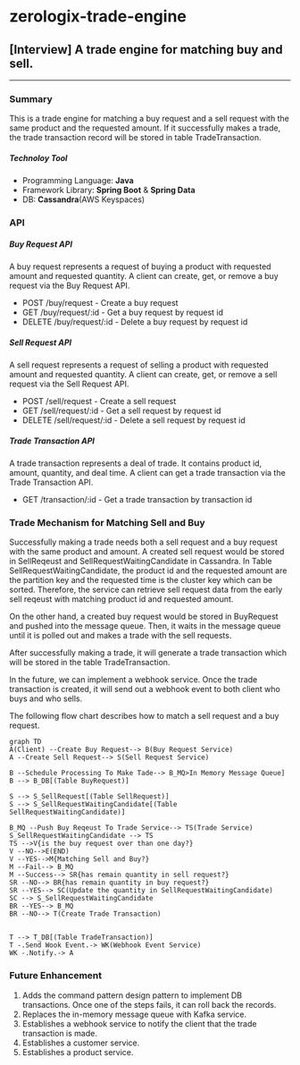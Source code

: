# zerologix-trade-engine

## [Interview] A trade engine for matching buy and sell.

---

### Summary

This is a trade engine for matching a buy request and a sell request with the same product and the requested amount. If it successfully makes a trade, the trade transaction record will be stored in table TradeTransaction.

##### Technoloy Tool

* Programming Language: **Java**
* Framework Library: **Spring Boot** & **Spring Data**
* DB: **Cassandra**(AWS Keyspaces)

### API

##### Buy Request API

A buy request represents a request of buying a product with requested amount and requested quantity. A client can create, get, or remove a buy request via the Buy Request API.

* POST /buy/request - Create a buy request
* GET /buy/request/:id - Get a buy request by request id
* DELETE /buy/request/:id - Delete a buy request by request id

##### Sell Request API

A sell request represents a request of selling a product with requested amount and requested quantity. A client can create, get, or remove a sell request via the Sell Request API.

* POST /sell/request - Create a sell request
* GET /sell/request/:id - Get a sell request by request id
* DELETE /sell/request/:id - Delete a sell request by request id

##### Trade Transaction API

A trade transaction represents a deal of trade. It contains product id, amount, quantity, and deal time. A client can get a trade transaction via the Trade Transaction API.

* GET /transaction/:id - Get a trade transaction by transaction id

### Trade Mechanism for Matching Sell and Buy

Successfully making a trade needs both a sell request and a buy request with the same product and amount. A created sell request would be stored in SellReqeust and SellRequestWaitingCandidate in Cassandra. In Table SellRequestWaitingCandidate, the product id and the requested amount are the partition key and the requested time is the cluster key which can be sorted. Therefore, the service can retrieve sell request data from the early sell reqeust with matching product id and requested amount.

On the other hand, a created buy request would be stored in BuyRequest and pushed into the message queue. Then, it waits in the message queue until it is polled out and makes a trade with the sell requests.

After successfully making a trade, it will generate a trade transaction which will be stored in the table TradeTransaction.

In the future, we can implement a webhook service. Once the trade transaction is created, it will send out a webhook event to both client who buys and who sells.

The following flow chart describes how to match a sell request and a buy request.

```mermaid
graph TD
A(Client) --Create Buy Request--> B(Buy Request Service)
A --Create Sell Request--> S(Sell Request Service)

B --Schedule Processing To Make Tade--> B_MQ>In Memory Message Queue]
B --> B_DB[(Table BuyRequest)]

S --> S_SellRequest[(Table SellRequest)]
S --> S_SellRequestWaitingCandidate[(Table SellRequestWaitingCandidate)]

B_MQ --Push Buy Reqeust To Trade Service--> TS(Trade Service)
S_SellRequestWaitingCandidate --> TS
TS -->V{is the buy request over than one day?}
V --NO-->E(END)
V --YES-->M{Matching Sell and Buy?}
M --Fail--> B_MQ 
M --Success--> SR{has remain quantity in sell request?}
SR --NO--> BR{has remain quantity in buy request?}
SR --YES--> SC(Update the quantity in SellRequestWaitingCandidate)
SC --> S_SellRequestWaitingCandidate
BR --YES--> B_MQ
BR --NO--> T(Create Trade Transaction)


T --> T_DB[(Table TradeTransaction)]
T -.Send Wook Event.-> WK(Webhook Event Service)
WK -.Notify.-> A
```

### Future Enhancement

1. Adds the command pattern design pattern to implement DB transactions. Once one of the steps fails, it can roll back the records.
2. Replaces the in-memory message queue with Kafka service.
3. Establishes a webhook service to notify the client that the trade transaction is made.
4. Establishes a customer service.
5. Establishes a product service.
